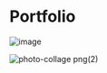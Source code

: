 # Portfolio

![image](https://github.com/ThatAutocrat/Portfolio/assets/90076740/ff721492-c32d-4af4-a02d-4d14a54bce99)

![photo-collage png(2)](https://github.com/ThatAutocrat/Portfolio/assets/90076740/3d22bc2d-c077-4242-a911-675cbd589d61)



